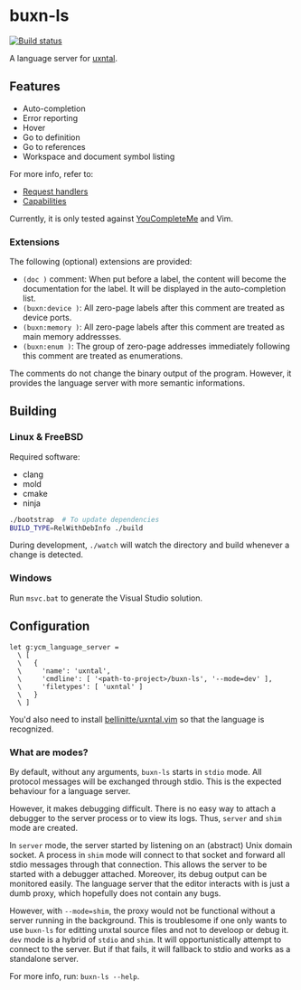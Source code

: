 # buxn-ls

[![Build status](https://github.com/bullno1/buxn-ls/actions/workflows/build.yml/badge.svg)](https://github.com/bullno1/buxn-ls/actions/workflows/build.yml)

A language server for [uxntal](https://wiki.xxiivv.com/site/uxntal.html).

## Features

* Auto-completion
* Error reporting
* Hover
* Go to definition
* Go to references
* Workspace and document symbol listing

For more info, refer to:

* [Request handlers](src/ls.c#L667)
* [Capabilities](src/initialize.json)

Currently, it is only tested against [YouCompleteMe](https://github.com/ycm-core/YouCompleteMe) and Vim.

### Extensions

The following (optional) extensions are provided:

* `(doc )` comment: When put before a label, the content will become the documentation for the label.
  It will be displayed in the auto-completion list.
* `(buxn:device )`: All zero-page labels after this comment are treated as device ports.
* `(buxn:memory )`: All zero-page labels after this comment are treated as main memory addressses.
* `(buxn:enum )`: The group of zero-page addresses immediately following this comment are treated as enumerations.

The comments do not change the binary output of the program.
However, it provides the language server with more semantic informations.

## Building
### Linux & FreeBSD

Required software:

* clang
* mold
* cmake
* ninja

```sh
./bootstrap  # To update dependencies
BUILD_TYPE=RelWithDebInfo ./build
```

During development, `./watch` will watch the directory and build whenever a change is detected.

### Windows

Run `msvc.bat` to generate the Visual Studio solution.

## Configuration

```vim
let g:ycm_language_server =
  \ [
  \   {
  \     'name': 'uxntal',
  \     'cmdline': [ '<path-to-project>/buxn-ls', '--mode=dev' ],
  \     'filetypes': [ 'uxntal' ]
  \   }
  \ ]
```

You'd also need to install [bellinitte/uxntal.vim](https://github.com/bellinitte/uxntal.vim) so that the language is recognized.

### What are modes?

By default, without any arguments, `buxn-ls` starts in `stdio` mode.
All protocol messages will be exchanged through stdio.
This is the expected behaviour for a language server.

However, it makes debugging difficult.
There is no easy way to attach a debugger to the server process or to view its logs.
Thus, `server` and `shim` mode are created.

In `server` mode, the server started by listening on an (abstract) Unix domain socket.
A process in `shim` mode will connect to that socket and forward all stdio messages through that connection.
This allows the server to be started with a debugger attached.
Moreover, its debug output can be monitored easily.
The language server that the editor interacts with is just a dumb proxy, which hopefully does not contain any bugs.

However, with `--mode=shim`, the proxy would not be functional without a server running in the background.
This is troublesome if one only wants to use `buxn-ls` for editting unxtal source files and not to develoop or debug it.
`dev` mode is a hybrid of `stdio` and `shim`.
It will opportunistically attempt to connect to the server.
But if that fails, it will fallback to stdio and works as a standalone server.

For more info, run: `buxn-ls --help`.
